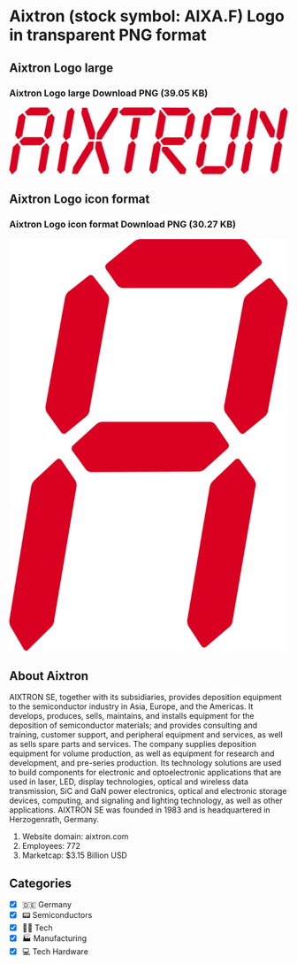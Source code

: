 # Aixtron (stock symbol: AIXA.F) Logo in transparent PNG format

## Aixtron Logo large

### Aixtron Logo large Download PNG (39.05 KB)

![Aixtron Logo large Download PNG (39.05 KB)](/img/orig/AIXA.F_BIG-2f8a6c9c.png)

## Aixtron Logo icon format

### Aixtron Logo icon format Download PNG (30.27 KB)

![Aixtron Logo icon format Download PNG (30.27 KB)](/img/orig/AIXA.F-f93070a6.png)

## About Aixtron

AIXTRON SE, together with its subsidiaries, provides deposition equipment to the semiconductor industry in Asia, Europe, and the Americas. It develops, produces, sells, maintains, and installs equipment for the deposition of semiconductor materials; and provides consulting and training, customer support, and peripheral equipment and services, as well as sells spare parts and services. The company supplies deposition equipment for volume production, as well as equipment for research and development, and pre-series production. Its technology solutions are used to build components for electronic and optoelectronic applications that are used in laser, LED, display technologies, optical and wireless data transmission, SiC and GaN power electronics, optical and electronic storage devices, computing, and signaling and lighting technology, as well as other applications. AIXTRON SE was founded in 1983 and is headquartered in Herzogenrath, Germany.

1. Website domain: aixtron.com
2. Employees: 772
3. Marketcap: $3.15 Billion USD


## Categories
- [x] 🇩🇪 Germany
- [x] 📟 Semiconductors
- [x] 👩‍💻 Tech
- [x] 🏭 Manufacturing
- [x] 💻 Tech Hardware
